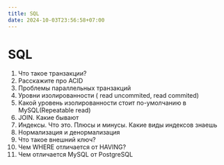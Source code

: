 ```yaml
---
title: SQL
date: 2024-10-03T23:56:58+07:00
---
```


# SQL
 
1. Что такое транзакции?
2. Расскажите про ACID
3. Проблемы параллельных транзакций
4. Уровни изолированности ( read uncommited, read commited)
5. Какой уровень изолированности стоит по-умолчанию в MySQL(Repeatable read)
5. JOIN. Какие бывают
6. Индексы. Что это. Плюсы и минусы. Какие виды индексов знаешь
11. Нормализация и денормализация
12. Что такое внешний ключ?
19. Чем WHERE отличается от HAVING?
20. Чем отличается MySQL от PostgreSQL 
